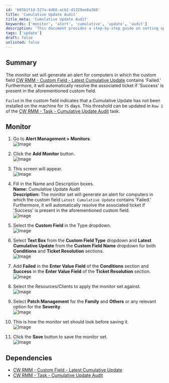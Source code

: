 ```yaml
---
id: '685b1f1d-527a-4d66-acb2-d1329ee8a368'
title: 'Cumulative Update Audit'
title_meta: 'Cumulative Update Audit'
keywords: ['monitor', 'alert', 'cumulative', 'update', 'audit']
description: 'This document provides a step-by-step guide on setting up a monitor in ConnectWise RMM to alert for computers with failed cumulative updates and automatically resolve tickets when updates are successful.'
tags: ['update']
draft: false
unlisted: false
---
```


## Summary

The monitor set will generate an alert for computers in which the custom field [CW RMM - Custom Field - Latest Cumulative Update](<../custom-fields/Latest Cumulative Update.md>) contains 'Failed.' Furthermore, it will automatically resolve the associated ticket if 'Success' is present in the aforementioned custom field.

`Failed` in the custom field indicates that a Cumulative Update has not been installed on the machine for `75` days. This threshold can be updated in `Row 1` of the [CW RMM - Task - Cumulative Update Audit](<./Cumulative Update Audit.md>) task.

## Monitor

1. Go to **Alert Management > Monitors**.  
   ![Image](../../../static/img/Cumulative-Update-Audit/image_1.png)

2. Click the **Add Monitor** button.  
   ![Image](../../../static/img/Cumulative-Update-Audit/image_2.png)

3. This screen will appear.  
   ![Image](../../../static/img/Cumulative-Update-Audit/image_3.png)

4. Fill in the Name and Description boxes.  
   **Name:** Cumulative Update Audit  
   **Description:** The monitor set will generate an alert for computers in which the custom field `Latest Cumulative Update` contains 'Failed.' Furthermore, it will automatically resolve the associated ticket if 'Success' is present in the aforementioned custom field.  
   ![Image](../../../static/img/Cumulative-Update-Audit/image_4.png)

5. Select the **Custom Field** in the Type dropdown.  
   ![Image](../../../static/img/Cumulative-Update-Audit/image_5.png)

6. Select **Text Box** from the **Custom Field Type** dropdown and **Latest Cumulative Update** from the **Custom Field Name** dropdown for both **Conditions** and **Ticket Resolution** sections.  
   ![Image](../../../static/img/Cumulative-Update-Audit/image_6.png)

7. Add **Failed** in the **Enter Value Field** of the **Conditions** section and **Success** in the **Enter Value Field** of the **Ticket Resolution** section.  
   ![Image](../../../static/img/Cumulative-Update-Audit/image_7.png)

8. Select the Resources/Clients to apply the monitor set against.  
   ![Image](../../../static/img/Cumulative-Update-Audit/image_8.png)

9. Select **Patch Management** for the **Family** and **Others** or any relevant option for the **Severity**.  
   ![Image](../../../static/img/Cumulative-Update-Audit/image_9.png)

10. This is how the monitor set should look before saving it.  
    ![Image](../../../static/img/Cumulative-Update-Audit/image_10.png)

11. Click the **Save** button to save the monitor set.  
    ![Image](../../../static/img/Cumulative-Update-Audit/image_11.png)

## Dependencies

- [CW RMM - Custom Field - Latest Cumulative Update](<../custom-fields/Latest Cumulative Update.md>)
- [CW RMM - Task - Cumulative Update Audit](<./Cumulative Update Audit.md>)




